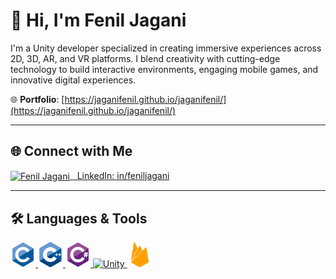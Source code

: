 # 👋 Hi, I'm Fenil Jagani

I'm a Unity developer specialized in creating immersive experiences across 2D, 3D, AR, and VR platforms. I blend creativity with cutting-edge technology to build interactive environments, engaging mobile games, and innovative digital experiences.

🌐 **Portfolio**: [https://jaganifenil.github.io/jaganifenil/](https://jaganifenil.github.io/jaganifenil/)

---

## 🌐 Connect with Me

<p align="left">
  <a href="https://in.linkedin.com/in/feniljagani" target="_blank">
    <img align="center" src="https://raw.githubusercontent.com/rahuldkjain/github-profile-readme-generator/master/src/images/icons/Social/linked-in-alt.svg" alt="Fenil Jagani" height="30" width="40" />
    &nbsp; LinkedIn: in/feniljagani
  </a>
</p>

---

## 🛠️ Languages & Tools

<p align="left">
  <a href="https://www.cprogramming.com/" target="_blank" rel="noreferrer">
    <img src="https://raw.githubusercontent.com/devicons/devicon/master/icons/c/c-original.svg" alt="C" width="40" height="40"/>
  </a>
  <a href="https://www.w3schools.com/cpp/" target="_blank" rel="noreferrer">
    <img src="https://raw.githubusercontent.com/devicons/devicon/master/icons/cplusplus/cplusplus-original.svg" alt="C++" width="40" height="40"/>
  </a>
  <a href="https://www.w3schools.com/cs/" target="_blank" rel="noreferrer">
    <img src="https://raw.githubusercontent.com/devicons/devicon/master/icons/csharp/csharp-original.svg" alt="C#" width="40" height="40"/>
  </a>
  <a href="https://unity.com/" target="_blank" rel="noreferrer">
    <img src="https://www.vectorlogo.zone/logos/unity3d/unity3d-icon.svg" alt="Unity" width="40" height="40"/>
  </a>
  <a href="https://firebase.google.com/" target="_blank" rel="noreferrer">
    <img src="https://raw.githubusercontent.com/devicons/devicon/master/icons/firebase/firebase-plain.svg" alt="Firebase" width="40" height="40"/>
  </a>
</p>
